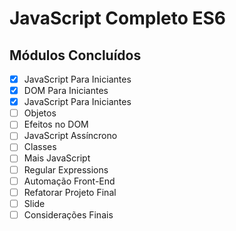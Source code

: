 # JavaScript Completo ES6

## Módulos Concluídos
- [x] JavaScript Para Iniciantes
- [x] DOM Para Iniciantes
- [x] JavaScript Para Iniciantes
- [ ] Objetos
- [ ] Efeitos no DOM
- [ ] JavaScript Assíncrono
- [ ] Classes
- [ ] Mais JavaScript
- [ ] Regular Expressions
- [ ] Automação Front-End
- [ ] Refatorar Projeto Final
- [ ] Slide
- [ ] Considerações Finais

